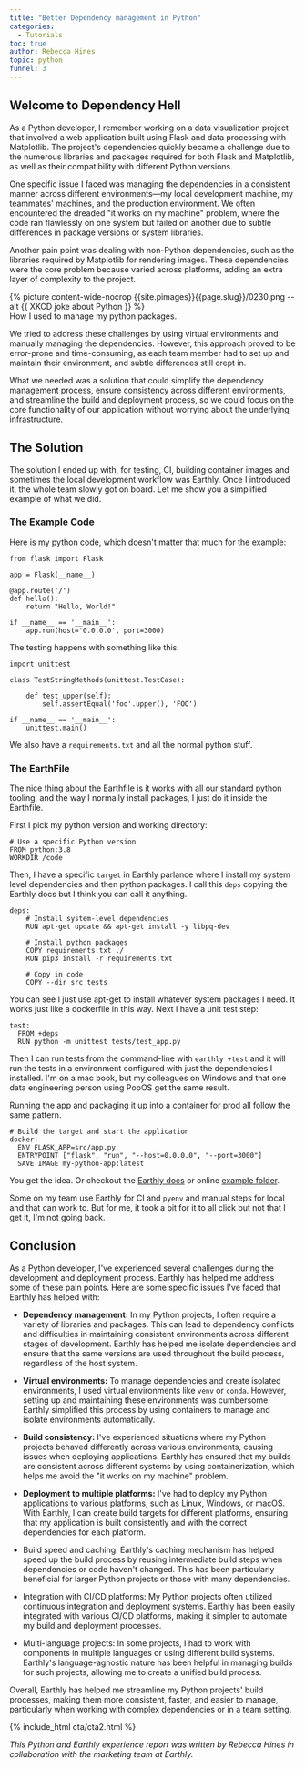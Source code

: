 ```yaml
---
title: "Better Dependency management in Python"
categories:
  - Tutorials
toc: true
author: Rebecca Hines
topic: python
funnel: 3
---
```

<!-- markdownlint-disable MD036 -->

## Welcome to Dependency Hell

As a Python developer, I remember working on a data visualization project that involved a web application built using Flask and data processing with Matplotlib. The project's dependencies quickly became a challenge due to the numerous libraries and packages required for both Flask and Matplotlib, as well as their compatibility with different Python versions.

One specific issue I faced was managing the dependencies in a consistent manner across different environments—my local development machine, my teammates' machines, and the production environment. We often encountered the dreaded "it works on my machine" problem, where the code ran flawlessly on one system but failed on another due to subtle differences in package versions or system libraries.

Another pain point was dealing with non-Python dependencies, such as the libraries required by Matplotlib for rendering images. These dependencies were the core problem because varied across platforms, adding an extra layer of complexity to the project.

<div>
{% picture content-wide-nocrop {{site.pimages}}{{page.slug}}/0230.png --alt {{ XKCD joke about Python }} %}
<figcaption>How I used to manage my python packages.</figcaption>
</div>

We tried to address these challenges by using virtual environments and manually managing the dependencies. However, this approach proved to be error-prone and time-consuming, as each team member had to set up and maintain their environment, and subtle differences still crept in.

What we needed was a solution that could simplify the dependency management process, ensure consistency across different environments, and streamline the build and deployment process, so we could focus on the core functionality of our application without worrying about the underlying infrastructure.

## The Solution

The solution I ended up with, for testing, CI, building container images and sometimes the local development workflow was Earthly. Once I introduced it, the whole team slowly got on board. Let me show you a simplified example of what we did.

### The Example Code

Here is my python code, which doesn't matter that much for the example:

~~~{.python caption="src/app.py"}
from flask import Flask

app = Flask(__name__)

@app.route('/')
def hello():
    return "Hello, World!"

if __name__ == '__main__':
    app.run(host='0.0.0.0', port=3000)
~~~

The testing happens with something like this:

~~~{.python caption="tests/test_app.py"}
import unittest

class TestStringMethods(unittest.TestCase):

    def test_upper(self):
        self.assertEqual('foo'.upper(), 'FOO')

if __name__ == '__main__':
    unittest.main()
~~~

We also have a `requirements.txt` and all the normal python stuff.

### The EarthFile

The nice thing about the Earthfile is it works with all our standard python tooling, and the way I normally install packages, I just do it inside the Earthfile.

First I pick my python version and working directory:

~~~
# Use a specific Python version
FROM python:3.8
WORKDIR /code
~~~

Then, I have a specific `target` in Earthly parlance where I install my system level dependencies and then python packages. I call this `deps` copying the Earthly docs but I think you can call it anything.

~~~
deps:
    # Install system-level dependencies
    RUN apt-get update && apt-get install -y libpq-dev

    # Install python packages
    COPY requirements.txt ./
    RUN pip3 install -r requirements.txt

    # Copy in code
    COPY --dir src tests
~~~

You can see I just use apt-get to install whatever system packages I need. It works just like a dockerfile in this way. Next I have a unit test step:

~~~
test:
  FROM +deps
  RUN python -m unittest tests/test_app.py
~~~

Then I can run tests from the command-line with `earthly +test` and it will run the tests in a environment configured with just the dependencies I installed. I'm on a mac book, but my colleagues on Windows and that one data engineering person using PopOS get the same result.

Running the app and packaging it up into a container for prod all follow the same pattern.

~~~
# Build the target and start the application
docker:
  ENV FLASK_APP=src/app.py
  ENTRYPOINT ["flask", "run", "--host=0.0.0.0", "--port=3000"]
  SAVE IMAGE my-python-app:latest
~~~

You get the idea. Or checkout the [Earthly docs](https://docs.earthly.dev/) or online [example folder](https://docs.earthly.dev/docs/examples).

Some on my team use Earthly for CI and `pyenv` and manual steps for local and that can work to. But for me, it took a bit for it to all click but not that I get it, I'm not going back.

## Conclusion

As a Python developer, I've experienced several challenges during the development and deployment process. Earthly has helped me address some of these pain points. Here are some specific issues I've faced that Earthly has helped with:

* **Dependency management:** In my Python projects, I often require a variety of libraries and packages. This can lead to dependency conflicts and difficulties in maintaining consistent environments across different stages of development. Earthly has helped me isolate dependencies and ensure that the same versions are used throughout the build process, regardless of the host system.

* **Virtual environments:** To manage dependencies and create isolated environments, I used virtual environments like `venv` or `conda`. However, setting up and maintaining these environments was cumbersome. Earthly simplified this process by using containers to manage and isolate environments automatically.

* **Build consistency:** I've experienced situations where my Python projects behaved differently across various environments, causing issues when deploying applications. Earthly has ensured that my builds are consistent across different systems by using containerization, which helps me avoid the "it works on my machine" problem.

* **Deployment to multiple platforms:** I've had to deploy my Python applications to various platforms, such as Linux, Windows, or macOS. With Earthly, I can create build targets for different platforms, ensuring that my application is built consistently and with the correct dependencies for each platform.

* Build speed and caching: Earthly's caching mechanism has helped speed up the build process by reusing intermediate build steps when dependencies or code haven't changed. This has been particularly beneficial for larger Python projects or those with many dependencies.

* Integration with CI/CD platforms: My Python projects often utilized continuous integration and deployment systems. Earthly has been easily integrated with various CI/CD platforms, making it simpler to automate my build and deployment processes.

* Multi-language projects: In some projects, I had to work with components in multiple languages or using different build systems. Earthly's language-agnostic nature has been helpful in managing builds for such projects, allowing me to create a unified build process.

Overall, Earthly has helped me streamline my Python projects' build processes, making them more consistent, faster, and easier to manage, particularly when working with complex dependencies or in a team setting.

{% include_html cta/cta2.html %}

_This Python and Earthly experience report was written by Rebecca Hines in collaboration with the marketing team at Earthly._
